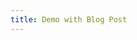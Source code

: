 ```yaml
---
title: Demo with Blog Post
---
```


<ConfluencePage v-bind:metadata="false" type='blog' pageId='10387469'/>

<Comment pageId='10387469'/>
